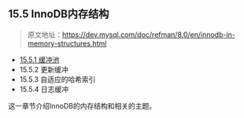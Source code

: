 ## 15.5 InnoDB内存结构

> 原文地址：https://dev.mysql.com/doc/refman/8.0/en/innodb-in-memory-structures.html

- [15.5.1 缓冲池](InnoDB_In-Memory_Structures/innodb-buffer-pool.md)
- 15.5.2 更新缓冲
- 15.5.3 自适应的哈希索引
- 15.5.4 日志缓冲

这一章节介绍InnoDB的内存结构和相关的主题。
